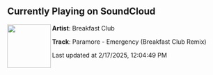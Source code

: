 ## Currently Playing on SoundCloud

[<img align="left" width="100" src="https://i1.sndcdn.com/artworks-yV6zgJs0hERYzrqT-1VTEvw-t500x500.jpg">](https://soundcloud.com/breakfastclubfr/emergencybreakfastclub)

**Artist**: Breakfast Club 

**Track**: Paramore - Emergency (Breakfast Club Remix)

Last updated at 2/17/2025, 12:04:49 PM
